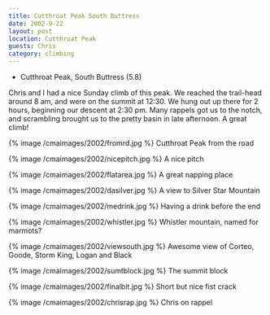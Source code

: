 ```yaml
---
title: Cutthroat Peak South Buttress
date: 2002-9-22
layout: post
location: Cutthroat Peak
guests: Chris
category: climbing
---
```


* Cutthroat Peak, South Buttress (5.8)

Chris and I had a nice Sunday climb of this
peak. We reached the trail-head around 8 am, and were on the summit at
12:30. We hung out up there for 2 hours, beginning our descent at 2:30
pm. Many rappels got us to the notch, and scrambling brought us to the
pretty basin in late afternoon. A great climb!


{% image /cmaimages/2002/fromrd.jpg %}
Cutthroat Peak from the road

{% image /cmaimages/2002/nicepitch.jpg %}
A nice pitch

{% image /cmaimages/2002/flatarea.jpg %}
A great napping place

{% image /cmaimages/2002/dasilver.jpg %}
A view to Silver Star Mountain

{% image /cmaimages/2002/medrink.jpg %}
Having a drink before the end

{% image /cmaimages/2002/whistler.jpg %}
Whistler mountain, named for marmots?

{% image /cmaimages/2002/viewsouth.jpg %}
Awesome view of Corteo, Goode, Storm King, Logan and Black

{% image /cmaimages/2002/sumtblock.jpg %}
The summit block

{% image /cmaimages/2002/finalbit.jpg %}
Short but nice fist crack

{% image /cmaimages/2002/chrisrap.jpg %}
Chris on rappel

